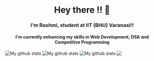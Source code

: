 ## <h1 align = "center"> Hey there !! 👋 </h1>
__<h3 align = "center" font>I'm Rashmi, student at IIT (BHU) Varanasi!!</h3>__

<h4 align = "center" font>I'm currently enhancing my skills in Web Development, DSA and Competitive Programming</h4>

<!--
**Rashmisingh-18/Rashmisingh-18** is a ✨ _special_ ✨ repository because its `README.md` (this file) appears on your GitHub profile.

Here are some ideas to get you started:

- 🔭 I’m currently working on ...
- 🌱 I’m currently learning ...
- 👯 I’m looking to collaborate on ...
- 🤔 I’m looking for help with ...
- 💬 Ask me about ...
- 📫 How to reach me: ...
- 😄 Pronouns: ...
- ⚡ Fun fact: ...
-->
<img align="center" src="https://github-readme-stats.vercel.app/api?username=Rashmisingh-18&show_icons=true&include_all_commits=true&theme=cobalt&hide_border=true" alt="My github stats" /> 


<img align="center" src="https://github-readme-streak-stats.herokuapp.com?user=Rashmisingh-18&theme=vue-dark&hide_border=true&date_format=M%20j%5B%2C%20Y%5D" alt="My github stats" />

<img align="center" src="https://github-profile-trophy.vercel.app/?username=Rashmisingh-18&theme=monokai" alt="My github stats" /> 

<img align="center" src="https://github-readme-stats.vercel.app/api/top-langs/?username=Rashmisingh-18&layout=compact&theme=cobalt&hide_border=true" />
